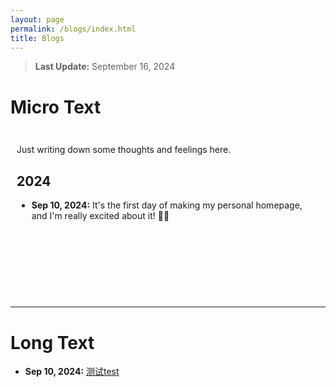 ```yaml
---
layout: page
permalink: /blogs/index.html
title: Blogs
---
```


> **Last Update:** September 16, 2024

# Micro Text

<div style="height: 250px; overflow-y: scroll; border: 0px solid #ccc; padding: 10px;">

  <p>Just writing down some thoughts and feelings here.</p>
  
  <h2>2024</h2>

  <ul>
    <li>
      <strong>Sep 10, 2024:</strong> It's the first day of making my personal homepage, and I'm really excited about it! 🎉🎉
    </li>
    
  </ul>
</div>


---

# Long Text

- **Sep 10, 2024:** [测试test](https://wujie3375.github.io\blogs\test)